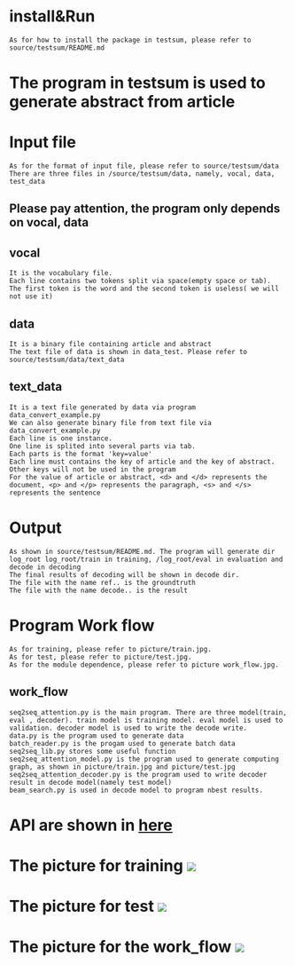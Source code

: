 # install&Run
    As for how to install the package in testsum, please refer to source/testsum/README.md

# The program in testsum is used to generate abstract from article

# Input file
    As for the format of input file, please refer to source/testsum/data
    There are three files in /source/testsum/data, namely, vocal, data, test_data
## Please pay attention, the program only depends on vocal, data
## vocal
    It is the vocabulary file. 
    Each line contains two tokens split via space(empty space or tab). 
    The first token is the word and the second token is useless( we will not use it)
## data
    It is a binary file containing article and abstract
    The text file of data is shown in data_test. Please refer to source/testsum/data/text_data
## text_data
    It is a text file generated by data via program data_convert_example.py
    We can also generate binary file from text file via data_convert_example.py
    Each line is one instance. 
    One line is splited into several parts via tab. 
    Each parts is the format 'key=value'
    Each line must contains the key of article and the key of abstract. Other keys will not be used in the program
    For the value of article or abstract, <d> and </d> represents the document, <p> and </p> represents the paragraph, <s> and </s> represents the sentence

# Output
    As shown in source/testsum/README.md. The program will generate dir log_root log_root/train in training, /log_root/eval in evaluation and decode in decoding
    The final results of decoding will be shown in decode dir.
    The file with the name ref.. is the groundtruth
    The file with the name decode.. is the result


# Program Work flow
    As for training, please refer to picture/train.jpg. 
    As for test, please refer to picture/test.jpg.
    As for the module dependence, please refer to picture work_flow.jpg.
## work_flow
    seq2seq_attention.py is the main program. There are three model(train, eval , decoder). train model is training model. eval model is used to validation. decoder model is used to write the decode write.
    data.py is the program used to generate data
    batch_reader.py is the progam used to generate batch data
    seq2seq_lib.py stores some useful function
    seq2seq_attention_model.py is the program used to generate computing graph, as shown in picture/train.jpg and picture/test.jpg
    seq2seq_attention_decoder.py is the program used to write decoder result in decode model(namely test model)
    beam_search.py is used in decode model to program nbest results.

# API are shown in  [here](http://textsum-document.readthedocs.io/en/latest/modules.html)
# The picture for training ![](https://github.com/tzhongaa/textsum_document/blob/master/picture/train.jpg)
# The picture for test ![](https://github.com/tzhongaa/textsum_document/blob/master/picture/test.jpg)
# The picture for the work_flow ![](https://github.com/tzhongaa/textsum_document/blob/master/picture/work_flow.jpg)

